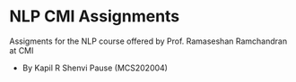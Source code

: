 # NLP CMI Assignments
 Assigments for the NLP course offered by Prof. Ramaseshan Ramchandran at CMI
- By Kapil R Shenvi Pause (MCS202004)
